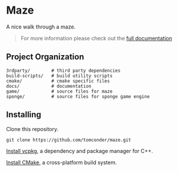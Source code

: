 # Maze

A nice walk through a maze.

> For more information please check out the [full documentation](https://tomconder.github.io/maze/)

## Project Organization

    3rdparty/        # third party dependencies
    build-scripts/   # build utility scripts
    cmake/           # cmake specific files
    docs/            # documentation
    game/            # source files for maze
    sponge/          # source files for sponge game engine


## Installing

Clone this repository.

```
git clone https://github.com/tomconder/maze.git
```

[Install vcpkg](https://github.com/microsoft/vcpkg#getting-started), a dependency and package manager for C++.

[Install CMake](https://cmake.org/install/), a cross-platform build system.
